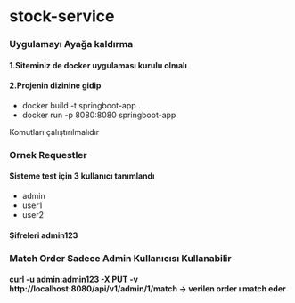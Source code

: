 # stock-service
### Uygulamayı Ayağa kaldırma 
#### 1.Siteminiz de docker uygulaması kurulu olmalı
#### 2.Projenin dizinine gidip

* docker build -t springboot-app .
* docker run -p 8080:8080 springboot-app

Komutları çalıştırılmalıdır 

### Ornek Requestler 
#### Sisteme test için 3 kullanıcı tanımlandı
* admin
* user1
* user2
#### Şifreleri admin123

### Match Order Sadece Admin Kullanıcısı Kullanabilir
####  curl -u admin:admin123 -X PUT -v http://localhost:8080/api/v1/admin/1/match -> verilen order ı match eder






